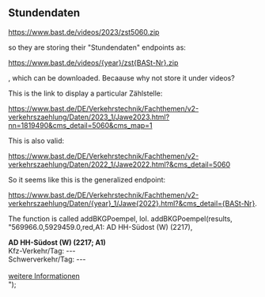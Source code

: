 


## Stundendaten

https://www.bast.de/videos/2023/zst5060.zip

so they are storing their "Stundendaten" endpoints as:

https://www.bast.de/videos/{year}/zst{BASt-Nr}.zip

, which can be downloaded. Becaause why not store it under videos?


This is the link to display a particular Zählstelle:

https://www.bast.de/DE/Verkehrstechnik/Fachthemen/v2-verkehrszaehlung/Daten/2023_1/Jawe2023.html?nn=1819490&cms_detail=5060&cms_map=1

This is also valid:

https://www.bast.de/DE/Verkehrstechnik/Fachthemen/v2-verkehrszaehlung/Daten/2022_1/Jawe2022.html?&cms_detail=5060

So it seems like this is the generalized endpoint: 

https://www.bast.de/DE/Verkehrstechnik/Fachthemen/v2-verkehrszaehlung/Daten/{year}_1/Jawe{2022}.html?&cms_detail={BASt-Nr}.

The function is called addBKGPoempel, lol. addBKGPoempel(results, "569966.0,5929459.0,red,A1: AD HH-Südost (W) (2217),<div id='markerText'><b>AD HH-Südost (W) (2217; A1)</b><br/>Kfz-Verkehr/Tag: ---<br/>Schwerverkehr/Tag: ---<br/><br/><a href='DE/Verkehrstechnik/Fachthemen/v2-verkehrszaehlung/Daten/2023_1/Jawe2023.html;jsessionid=24C49962C2A038B12DF8E356E12AE069.live11294?nn=1819490&cms_detail=2217&cms_map=0'>weitere Informationen</a></div>");
  
